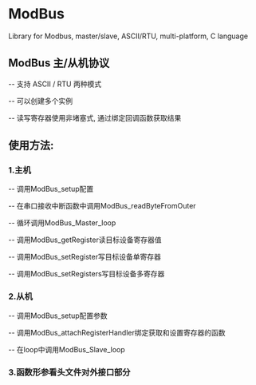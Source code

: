 # ModBus
Library for Modbus, master/slave, ASCII/RTU, multi-platform, C language


## ModBus 主/从机协议

-- 支持 ASCII / RTU 两种模式

-- 可以创建多个实例

-- 读写寄存器使用非堵塞式, 通过绑定回调函数获取结果

## 使用方法:

### 1.主机

-- 调用ModBus_setup配置

-- 在串口接收中断函数中调用ModBus_readByteFromOuter

-- 循环调用ModBus_Master_loop

-- 调用ModBus_getRegister读目标设备寄存器值

-- 调用ModBus_setRegister写目标设备单寄存器

-- 调用ModBus_setRegisters写目标设备多寄存器

### 2.从机

-- 调用ModBus_setup配置参数

-- 调用ModBus_attachRegisterHandler绑定获取和设置寄存器的函数

-- 在loop中调用ModBus_Slave_loop

### 3.函数形参看头文件对外接口部分
